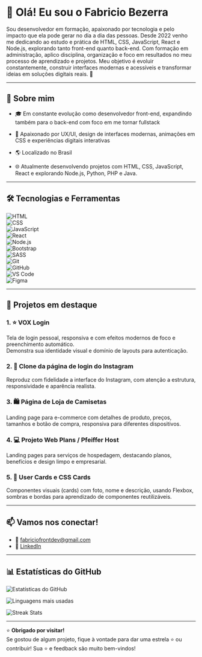 
# 👋 Olá! Eu sou o Fabricio Bezerra

Sou desenvolvedor em formação, apaixonado por tecnologia e pelo impacto que ela pode gerar no dia a dia das pessoas. Desde 2022 venho me dedicando ao estudo e prática de HTML, CSS, JavaScript, React e Node.js, explorando tanto front-end quanto back-end.
Com formação em administração, aplico disciplina, organização e foco em resultados no meu processo de aprendizado e projetos. Meu objetivo é evoluir constantemente, construir interfaces modernas e acessíveis e transformar ideias em soluções digitais reais. 🚀

---

## 🚀 Sobre mim

- 🎓 Em constante evolução como desenvolvedor front-end, expandindo também para o back-end com foco em me tornar fullstack

- 🧠 Apaixonado por UX/UI, design de interfaces modernas, animações em CSS e experiências digitais interativas

- 🌎 Localizado no Brasil

- 🌐 Atualmente desenvolvendo projetos com HTML, CSS, JavaScript, React e explorando Node.js, Python, PHP e Java.

---

## 🛠️ Tecnologias e Ferramentas  

![HTML](https://img.shields.io/badge/-HTML5-E34F26?style=flat&logo=html5&logoColor=white)  
![CSS](https://img.shields.io/badge/-CSS3-1572B6?style=flat&logo=css3&logoColor=white)  
![JavaScript](https://img.shields.io/badge/-JavaScript-F7DF1E?style=flat&logo=javascript&logoColor=black)  
![React](https://img.shields.io/badge/-React-61DAFB?style=flat&logo=react&logoColor=black)  
![Node.js](https://img.shields.io/badge/-Node.js-339933?style=flat&logo=node.js&logoColor=white)  
![Bootstrap](https://img.shields.io/badge/-Bootstrap-7952B3?style=flat&logo=bootstrap&logoColor=white)  
![SASS](https://img.shields.io/badge/-SASS-CC6699?style=flat&logo=sass&logoColor=white)  
![Git](https://img.shields.io/badge/-Git-F05032?style=flat&logo=git&logoColor=white)  
![GitHub](https://img.shields.io/badge/-GitHub-181717?style=flat&logo=github&logoColor=white)  
![VS Code](https://img.shields.io/badge/-VS%20Code-007ACC?style=flat&logo=visual-studio-code&logoColor=white)  
![Figma](https://img.shields.io/badge/-Figma-000000?style=flat&logo=figma)  

---

## 💼 Projetos em destaque

### 1. ⭐ VOX Login  
Tela de login pessoal, responsiva e com efeitos modernos de foco e preenchimento automático.  
Demonstra sua identidade visual e domínio de layouts para autenticação.

### 2. 📸 Clone da página de login do Instagram  
Reproduz com fidelidade a interface do Instagram, com atenção a estrutura, responsividade e aparência realista.

### 3. 🛍️ Página de Loja de Camisetas  
Landing page para e-commerce com detalhes de produto, preços, tamanhos e botão de compra, responsiva para diferentes dispositivos.

### 4. 💻 Projeto Web Plans / Pfeiffer Host  
Landing pages para serviços de hospedagem, destacando planos, benefícios e design limpo e empresarial.

### 5. 🧩 User Cards e CSS Cards  
Componentes visuais (cards) com foto, nome e descrição, usando Flexbox, sombras e bordas para aprendizado de componentes reutilizáveis.

---


## 📫 Vamos nos conectar!

- 📧 [fabriciofrontdev@gmail.com](mailto:fabriciofrontdev@gmail.com)
- 💼 [LinkedIn](https://www.linkedin.com/in/fabriciobzrr)

---

## 📊 Estatísticas do GitHub  

![Estatísticas do GitHub](https://github-readme-stats.vercel.app/api?username=fabriciobzrr&show_icons=true&theme=tokyonight&include_all_commits=true&count_private=true)  

![Linguagens mais usadas](https://github-readme-stats.vercel.app/api/top-langs/?username=fabriciobzrr&layout=compact&langs_count=8&theme=tokyonight)  

![Streak Stats](https://streak-stats.demolab.com/?user=fabriciobzrr&theme=tokyonight&hide_border=false)  

---

⭐ **Obrigado por visitar!**  
Se gostou de algum projeto, fique à vontade para dar uma estrela ⭐ ou contribuir! Sua ⭐ e feedback são muito bem-vindos!

